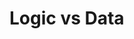 
# Logic vs Data
<!--
TODO

@note
 Really important page. Must be taught early.
 The reader must be aware of this when they expand their Core Concepts knowledge.

Explains:
- Differences
- How each concept (components, systems, reactors, ...) fits into this idea
-->
